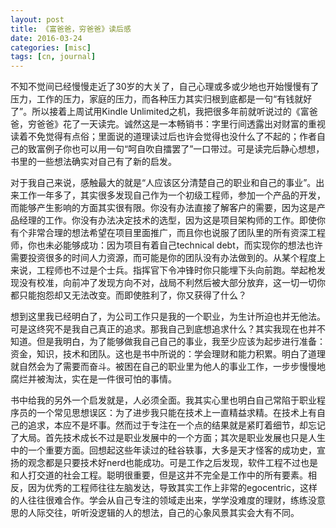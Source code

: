 ```yaml
---
layout: post
title: 《富爸爸，穷爸爸》读后感
date: 2016-03-24
categories: [misc]
tags: [cn, journal]
---
```


不知不觉间已经慢慢走近了30岁的大关了，自己心理或多或少地也开始慢慢有了压力，工作的压力，家庭的压力，而各种压力其实归根到底都是一句“有钱就好了”。所以接着上周试用Kindle Unlimited之机，我把很多年前就听说过的《富爸爸，穷爸爸》花了一天读完。诚然这是一本畅销书：字里行间透露出对财富的重视读着不免觉得有点俗；里面说的道理读过后也许会觉得也没什么了不起的；作者自己的致富例子你也可以用一句“呵自吹自擂罢了”一口带过。可是读完后静心想想，书里的一些想法确实对自己有了新的启发。

对于我自己来说，感触最大的就是“人应该区分清楚自己的职业和自己的事业”。出来工作一年多了，其实很多发现自己作为一个初级工程师，参加一个产品的开发，而能够产生影响的方面其实很有限。你没有办法直接了解客户的需要，因为这是产品经理的工作。你没有办法决定技术的选型，因为这是项目架构师的工作。即使你有个非常合理的想法希望在项目里面推广，而且你也说服了团队里的所有资深工程师，你也未必能够成功：因为项目有着自己technical debt，而实现你的想法也许需要投资很多的时间人力资源，而可能是你的团队没有办法做到的。从某个程度上来说，工程师也不过是个士兵。指挥官下令冲锋时你只能埋下头向前跑。举起枪发现没有校准，向前冲了发现方向不对，战局不利然后被大部分放弃，这一切一切你都只能抱怨却又无法改变。而即使胜利了，你又获得了什么？

想到这里我已经明白了，为公司工作只是我的一个职业，为生计所迫也并无他法。可是这终究不是我自己真正的追求。那我自己到底想追求什么？其实我现在也并不知道。但是我明白，为了能够做我自己自己的事业，我至少应该为起步进行准备：资金，知识，技术和团队。这也是书中所说的：学会理财和能力积累。明白了道理就自然会为了需要而奋斗。被困在自己的职业里为他人的事业工作，一步步慢慢地腐烂并被淘汰，实在是一件很可怕的事情。

书中给我的另外一个启发就是，人必须全面。我其实心里也明白自己常陷于职业程序员的一个常见思想误区：为了进步我只能在技术上一直精益求精。在技术上有自己的追求，本应不是坏事。然而过于专注在一个点的结果就是紧盯着细节，却忘记了大局。首先技术成长不过是职业发展中的一个方面；其次是职业发展也只是人生中的一个重要方面。回想起这些年读过的硅谷轶事，大多是天才怪客的成功史，宣扬的观念都是只要技术好nerd也能成功。可是工作之后发现，软件工程不过也是和人打交道的社会工程。聪明很重要，但是这并不完全是工作中的所有要素。相反，因为优秀的工程师往往左脑发达，导致其实工作上非常的egocentric，这样的人往往很难合作。学会从自己专注的领域走出来，学学没难度的理财，练练没意思的人际交往，听听没逻辑的人的想法，自己的心象风景其实会大有不同。
